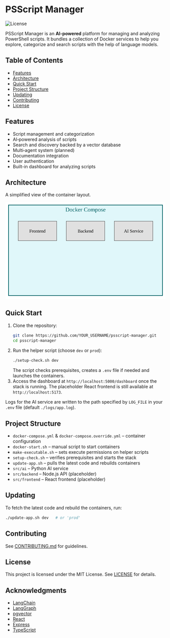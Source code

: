 # PSScript Manager

![License](https://img.shields.io/github/license/YOUR_USERNAME/psscript-manager?style=flat-square)

PSScript Manager is an **AI-powered** platform for managing and analyzing PowerShell scripts.
It bundles a collection of Docker services to help you explore, categorize and search scripts with the help of language models.

## Table of Contents
- [Features](#features)
- [Architecture](#architecture)
- [Quick Start](#quick-start)
- [Project Structure](#project-structure)
- [Updating](#updating)
- [Contributing](#contributing)
- [License](#license)

## Features
- Script management and categorization
- AI‑powered analysis of scripts
- Search and discovery backed by a vector database
- Multi‑agent system (planned)
- Documentation integration
- User authentication
- Built-in dashboard for analyzing scripts

## Architecture

A simplified view of the container layout.

![Docker architecture](docs/images/docker-architecture.svg)

## Quick Start
1. Clone the repository:
   ```bash
   git clone https://github.com/YOUR_USERNAME/psscript-manager.git
   cd psscript-manager
   ```
2. Run the helper script (choose `dev` or `prod`):
   ```bash
   ./setup-check.sh dev
   ```
   The script checks prerequisites, creates a `.env` file if needed and launches the containers.
3. Access the dashboard at `http://localhost:5000/dashboard` once the stack is running.
   The placeholder React frontend is still available at `http://localhost:5173`.

Logs for the AI service are written to the path specified by `LOG_FILE` in your `.env` file (default `./logs/app.log`).

## Project Structure
- `docker-compose.yml` & `docker-compose.override.yml` – container configuration
- `docker-start.sh` – manual script to start containers
- `make-executable.sh` – sets execute permissions on helper scripts
- `setup-check.sh` – verifies prerequisites and starts the stack
- `update-app.sh` – pulls the latest code and rebuilds containers
- `src/ai` – Python AI service
- `src/backend` – Node.js API (placeholder)
- `src/frontend` – React frontend (placeholder)

## Updating
To fetch the latest code and rebuild the containers, run:
```bash
./update-app.sh dev   # or 'prod'
```

## Contributing
See [CONTRIBUTING.md](CONTRIBUTING.md) for guidelines.

## License
This project is licensed under the MIT License. See [LICENSE](LICENSE) for details.

## Acknowledgments
- [LangChain](https://github.com/langchain-ai/langchain)
- [LangGraph](https://github.com/langchain-ai/langgraph)
- [pgvector](https://github.com/pgvector/pgvector)
- [React](https://reactjs.org/)
- [Express](https://expressjs.com/)
- [TypeScript](https://www.typescriptlang.org/)
